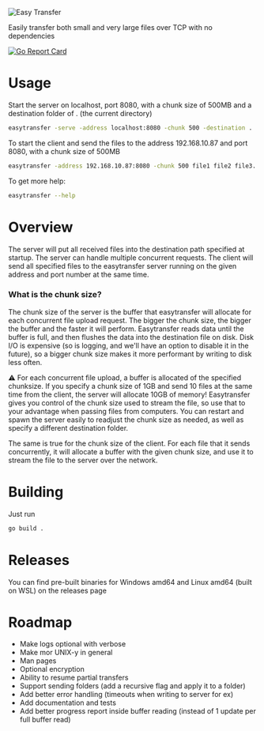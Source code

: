 ![Easy Transfer](https://github.com/ivanrg99/easytransfer/assets/47028390/17705219-6164-4637-b162-0d1e01f77c3f)

Easily transfer both small and very large files over TCP with no dependencies

[![Go Report Card](https://goreportcard.com/badge/github.com/ivanrg99/easytransfer)](https://goreportcard.com/report/github.com/ivanrg99/easytransfer)
# Usage
Start the server on localhost, port 8080, with a chunk size of 500MB and a destination folder of . (the current directory) 
```bash
easytransfer -serve -address localhost:8080 -chunk 500 -destination .
```
To start the client and send the files to the address 192.168.10.87 and port 8080, with a chunk size of 500MB
```bash
easytransfer -address 192.168.10.87:8080 -chunk 500 file1 file2 file3...
```
To get more help:
```bash
easytransfer --help
```
# Overview
The server will put all received files into the destination path specified at startup. The server can handle multiple concurrent requests.
The client will send all specified files to the easytransfer server running on the given address and port number at the same time.

### What is the chunk size?
The chunk size of the server is the buffer that easytransfer will allocate for each concurrent file upload request. The bigger the chunk size, the bigger the buffer and the faster it will perform. Easytransfer reads data until the buffer is full, and then flushes the data into the destination file on disk. Disk I/O is expensive (so is logging, and we'll have an option to disable it in the future), so a bigger chunk size makes it more performant by writing to disk less often. 

⚠️ For each concurrent file upload, a buffer is allocated of the specified chunksize. If you specify a chunk size of 1GB and send 10 files at the same time from the client, the server will allocate 10GB of memory!
Easytransfer gives you control of the chunk size used to stream the file, so use that to your advantage when passing files from computers. You can restart and spawn the server easily to readjust the chunk size as needed, as well as specify a different destination folder.

The same is true for the chunk size of the client. For each file that it sends concurrently, it will allocate a buffer with the given chunk size, and use it to stream the file to the server over the network.

# Building
Just run 
```bash
go build .
```
# Releases
You can find pre-built binaries for Windows amd64 and Linux amd64 (built on WSL) on the releases page

# Roadmap
- Make logs optional with verbose
- Make mor UNIX-y in general
- Man pages
- Optional encryption
- Ability to resume partial transfers
- Support sending folders (add a recursive flag and apply it to a folder)
- Add better error handling (timeouts when writing to server for ex)
- Add documentation and tests
- Add better progress report inside buffer reading (instead of 1 update per full buffer read)
